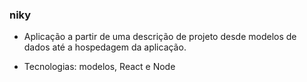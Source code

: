 ### niky

- Aplicação a partir de uma descrição de projeto desde modelos de dados até a hospedagem da aplicação.

- Tecnologias: modelos, React e Node